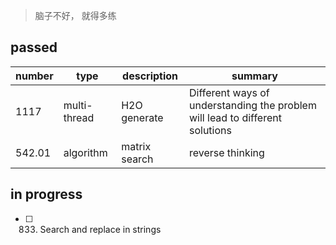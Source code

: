 > 脑子不好， 就得多练

## passed


|number|type| description|summary|
|---|---|---|---|
|1117|multi-thread|H2O generate|Different ways of understanding the problem will lead to different solutions|
|542.01|algorithm|matrix search|reverse thinking|


## in progress

- [ ] 833. Search and replace in strings